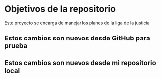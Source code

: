 # Objetivos de la repositorio

Este proyecto se encarga de manejar los planes de la liga de la justicia

## Estos cambios son nuevos desde GitHub para prueba
## Estos cambios son nuevos desde mi repositorio local
